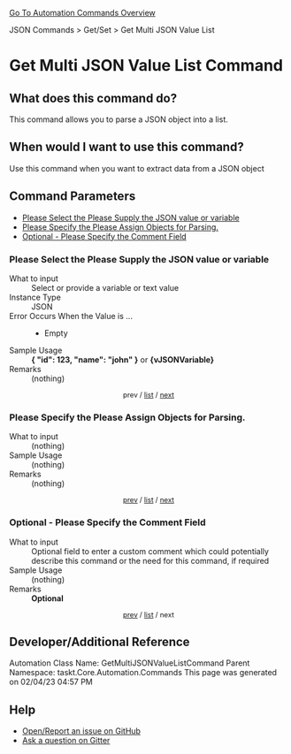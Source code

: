<!--TITLE: Get Multi JSON Value List Command -->
<!-- SUBTITLE: a command in the JSON Commands group. -->
[Go To Automation Commands Overview](/automation-commands.md)


JSON Commands &gt; Get/Set &gt; Get Multi JSON Value List


# Get Multi JSON Value List Command


## What does this command do?
This command allows you to parse a JSON object into a list.


## When would I want to use this command?
Use this command when you want to extract data from a JSON object


<a id="param_list"></a>
## Command Parameters
- [Please Select the Please Supply the JSON value or variable](#param_0)
- [Please Specify the Please Assign Objects for Parsing.](#param_1)
- [Optional - Please Specify the Comment Field](#param_2)


<a id="param_0"></a>
### Please Select the Please Supply the JSON value or variable


<dl>
<dt>What to input</dt><dd>Select or provide a variable or text value</dd>
<dt>Instance Type</dt><dd>JSON</dd>
<dt>Error Occurs When the Value is ...</dt><dd><ul>
<li>Empty</li>
</ul></dd>
<dt>Sample Usage</dt><dd><strong>{ &quot;id&quot;: 123, &quot;name&quot;: &quot;john&quot; }</strong> or <strong>{vJSONVariable}</strong></dd>
<dt>Remarks</dt><dd>(nothing)</dd>
</dl>




<div style="font-size: 90%; text-align: center">


prev / [list](#param_list) / [next](#param_1)


</div>


<a id="param_1"></a>
### Please Specify the Please Assign Objects for Parsing.


<dl>
<dt>What to input</dt><dd>(nothing)</dd>
<dt>Sample Usage</dt><dd>(nothing)</dd>
<dt>Remarks</dt><dd>(nothing)</dd>
</dl>




<div style="font-size: 90%; text-align: center">


[prev](#param_1) / [list](#param_list) / [next](#param_2)


</div>


<a id="param_2"></a>
### Optional - Please Specify the Comment Field


<dl>
<dt>What to input</dt><dd>Optional field to enter a custom comment which could potentially describe this command or the need for this command, if required</dd>
<dt>Sample Usage</dt><dd>(nothing)</dd>
<dt>Remarks</dt><dd><strong>Optional</strong><br></dd>
</dl>




<div style="font-size: 90%; text-align: center">


[prev](#param_2) / [list](#param_list) / next


</div>


## Developer/Additional Reference
Automation Class Name: GetMultiJSONValueListCommand
Parent Namespace: taskt.Core.Automation.Commands
This page was generated on 02/04/23 04:57 PM


## Help
- [Open/Report an issue on GitHub](https://github.com/rcktrncn/taskt/issues/new)
- [Ask a question on Gitter](https://gitter.im/taskt-rpa/Lobby)
